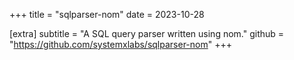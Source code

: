+++
title = "sqlparser-nom"
date = 2023-10-28

[extra]
subtitle = "A SQL query parser written using nom."
github = "https://github.com/systemxlabs/sqlparser-nom"
+++
